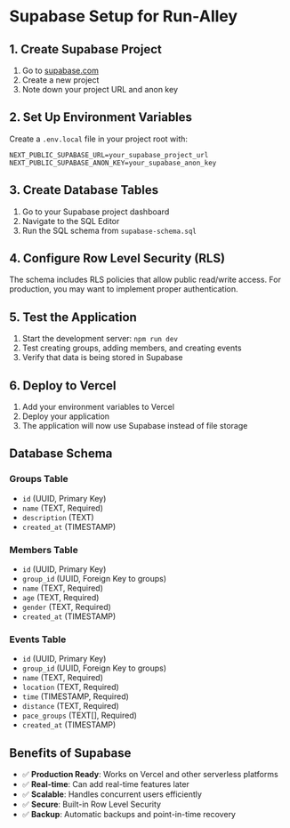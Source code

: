 # Supabase Setup for Run-Alley

## 1. Create Supabase Project

1. Go to [supabase.com](https://supabase.com)
2. Create a new project
3. Note down your project URL and anon key

## 2. Set Up Environment Variables

Create a `.env.local` file in your project root with:

```env
NEXT_PUBLIC_SUPABASE_URL=your_supabase_project_url
NEXT_PUBLIC_SUPABASE_ANON_KEY=your_supabase_anon_key
```

## 3. Create Database Tables

1. Go to your Supabase project dashboard
2. Navigate to the SQL Editor
3. Run the SQL schema from `supabase-schema.sql`

## 4. Configure Row Level Security (RLS)

The schema includes RLS policies that allow public read/write access. For production, you may want to implement proper authentication.

## 5. Test the Application

1. Start the development server: `npm run dev`
2. Test creating groups, adding members, and creating events
3. Verify that data is being stored in Supabase

## 6. Deploy to Vercel

1. Add your environment variables to Vercel
2. Deploy your application
3. The application will now use Supabase instead of file storage

## Database Schema

### Groups Table
- `id` (UUID, Primary Key)
- `name` (TEXT, Required)
- `description` (TEXT)
- `created_at` (TIMESTAMP)

### Members Table
- `id` (UUID, Primary Key)
- `group_id` (UUID, Foreign Key to groups)
- `name` (TEXT, Required)
- `age` (TEXT, Required)
- `gender` (TEXT, Required)
- `created_at` (TIMESTAMP)

### Events Table
- `id` (UUID, Primary Key)
- `group_id` (UUID, Foreign Key to groups)
- `name` (TEXT, Required)
- `location` (TEXT, Required)
- `time` (TIMESTAMP, Required)
- `distance` (TEXT, Required)
- `pace_groups` (TEXT[], Required)
- `created_at` (TIMESTAMP)

## Benefits of Supabase

- ✅ **Production Ready**: Works on Vercel and other serverless platforms
- ✅ **Real-time**: Can add real-time features later
- ✅ **Scalable**: Handles concurrent users efficiently
- ✅ **Secure**: Built-in Row Level Security
- ✅ **Backup**: Automatic backups and point-in-time recovery 